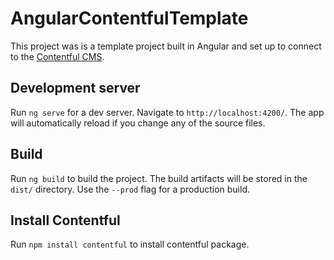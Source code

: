 # AngularContentfulTemplate

This project was is a template project built in Angular and set up to connect to the [Contentful CMS](https://app.contentful.com).

## Development server

Run `ng serve` for a dev server. Navigate to `http://localhost:4200/`. The app will automatically reload if you change any of the source files.

## Build

Run `ng build` to build the project. The build artifacts will be stored in the `dist/` directory. Use the `--prod` flag for a production build.

## Install Contentful

Run `npm install contentful` to install contentful package.
